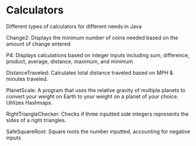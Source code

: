 # Calculators
Different types of calculators for different needs in Java

Change2: Displays the minimum number of coins needed based on the amount of change entered

P4: Displays calculations based on integer inputs including sum, difference, product, average, distance, maximum, and minimum 

DistanceTraveled: Calculates total distance traveled based on MPH & minutes traveled.

PlanetScale: A program that uses the relative gravity of multiple planets to convert your weight on Earth to your weight on a planet of your choice. Utilizes Hashmaps.

RightTriangleChecker: Checks if three inputted side integers represents the sides of a right triangles.

SafeSquareRoot: Square roots the number inputted, accounting for negative inputs
